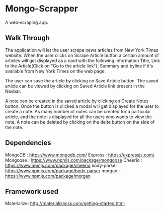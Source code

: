 # Mongo-Scrapper
A web-scraping app.

## Walk Through
The application will let the user scrape news articles from New York Times website. When the user clicks on Scrape Article button a certain amount of articles will get displayed  as a card with the following information Title, Link to the Article(Click on "Go to the article link"), Summary and byline if it's available from New York Times on the web page. 

The user can save the article by clicking on Save Article button. The saved article can be viewed by clicking on Saved Article link present in the Navbar. 

A note can be created in the saved article by clicking on Create Notes button. Once the button is clicked a modal will get displayed for the user to create a note. As many number of notes can be created for a particular article, and the note is displayed for all the users who wants to view the note. A note can be deleted by clicking on the delte button on the side of the note.
## Dependencies
MongoDB : https://www.mongodb.com/
Express : https://expressjs.com/
Mongoose : https://www.npmjs.com/package/mongoose
Cheerio : https://www.npmjs.com/package/cheerio
body-parser : https://www.npmjs.com/package/body-parser
morgan : https://www.npmjs.com/package/morgan

## Framework used
Materialize: http://materializecss.com/getting-started.html
 
 